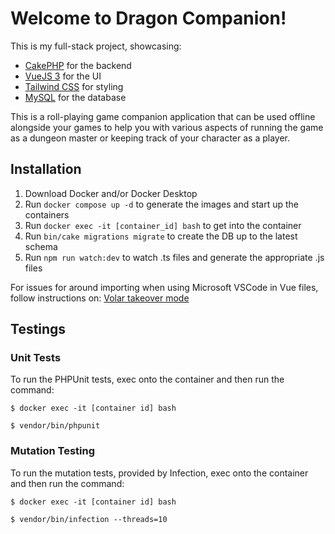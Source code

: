 # Welcome to Dragon Companion!

This is my full-stack project, showcasing:

-   [CakePHP](https://cakephp.org/) for the backend
-   [VueJS 3](https://vuejs.org/) for the UI
-   [Tailwind CSS](https://tailwindcss.com/) for styling
-   [MySQL](https://webpack.js.org/) for the database

This is a roll-playing game companion application that can be used offline alongside your games to help you with various aspects of running the game as a dungeon master or keeping track of your character as a player.

## Installation

1. Download Docker and/or Docker Desktop
2. Run `docker compose up -d` to generate the images and start up the containers
3. Run `docker exec -it [container_id] bash` to get into the container
4. Run `bin/cake migrations migrate` to create the DB up to the latest schema
5. Run `npm run watch:dev` to watch .ts files and generate the appropriate .js files

For issues for around importing when using Microsoft VSCode in Vue files, follow instructions on: [Volar takeover mode](https://vuejs.org/guide/typescript/overview.html#volar-takeover-mode)

## Testings

### Unit Tests

To run the PHPUnit tests, exec onto the container and then run the command:

```
$ docker exec -it [container id] bash

$ vendor/bin/phpunit
```

### Mutation Testing

To run the mutation tests, provided by Infection, exec onto the container and then run the command:

```
$ docker exec -it [container id] bash

$ vendor/bin/infection --threads=10
```
